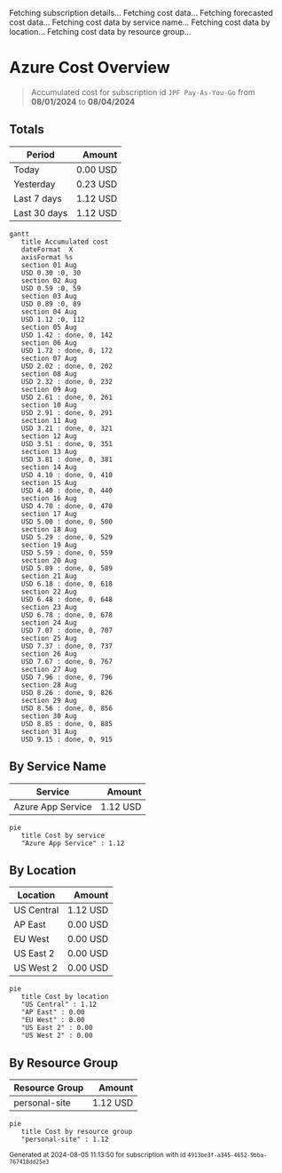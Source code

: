 Fetching subscription details...
Fetching cost data...
Fetching forecasted cost data...
Fetching cost data by service name...
Fetching cost data by location...
Fetching cost data by resource group...
# Azure Cost Overview

> Accumulated cost for subscription id `JPF Pay-As-You-Go` from **08/01/2024** to **08/04/2024**

## Totals

|Period|Amount|
|---|---:|
|Today|0.00 USD|
|Yesterday|0.23 USD|
|Last 7 days|1.12 USD|
|Last 30 days|1.12 USD|

```mermaid
gantt
   title Accumulated cost
   dateFormat  X
   axisFormat %s
   section 01 Aug
   USD 0.30 :0, 30
   section 02 Aug
   USD 0.59 :0, 59
   section 03 Aug
   USD 0.89 :0, 89
   section 04 Aug
   USD 1.12 :0, 112
   section 05 Aug
   USD 1.42 : done, 0, 142
   section 06 Aug
   USD 1.72 : done, 0, 172
   section 07 Aug
   USD 2.02 : done, 0, 202
   section 08 Aug
   USD 2.32 : done, 0, 232
   section 09 Aug
   USD 2.61 : done, 0, 261
   section 10 Aug
   USD 2.91 : done, 0, 291
   section 11 Aug
   USD 3.21 : done, 0, 321
   section 12 Aug
   USD 3.51 : done, 0, 351
   section 13 Aug
   USD 3.81 : done, 0, 381
   section 14 Aug
   USD 4.10 : done, 0, 410
   section 15 Aug
   USD 4.40 : done, 0, 440
   section 16 Aug
   USD 4.70 : done, 0, 470
   section 17 Aug
   USD 5.00 : done, 0, 500
   section 18 Aug
   USD 5.29 : done, 0, 529
   section 19 Aug
   USD 5.59 : done, 0, 559
   section 20 Aug
   USD 5.89 : done, 0, 589
   section 21 Aug
   USD 6.18 : done, 0, 618
   section 22 Aug
   USD 6.48 : done, 0, 648
   section 23 Aug
   USD 6.78 : done, 0, 678
   section 24 Aug
   USD 7.07 : done, 0, 707
   section 25 Aug
   USD 7.37 : done, 0, 737
   section 26 Aug
   USD 7.67 : done, 0, 767
   section 27 Aug
   USD 7.96 : done, 0, 796
   section 28 Aug
   USD 8.26 : done, 0, 826
   section 29 Aug
   USD 8.56 : done, 0, 856
   section 30 Aug
   USD 8.85 : done, 0, 885
   section 31 Aug
   USD 9.15 : done, 0, 915
```

## By Service Name

|Service|Amount|
|---|---:|
|Azure App Service|1.12 USD|

```mermaid
pie
   title Cost by service
   "Azure App Service" : 1.12
```

## By Location

|Location|Amount|
|---|---:|
|US Central|1.12 USD|
|AP East|0.00 USD|
|EU West|0.00 USD|
|US East 2|0.00 USD|
|US West 2|0.00 USD|

```mermaid
pie
   title Cost by location
   "US Central" : 1.12
   "AP East" : 0.00
   "EU West" : 0.00
   "US East 2" : 0.00
   "US West 2" : 0.00
```

## By Resource Group

|Resource Group|Amount|
|---|---:|
|personal-site|1.12 USD|

```mermaid
pie
   title Cost by resource group
   "personal-site" : 1.12
```

<sup>Generated at 2024-08-05 11:13:50 for subscription with id `4913be3f-a345-4652-9bba-767418dd25e3`</sup>
